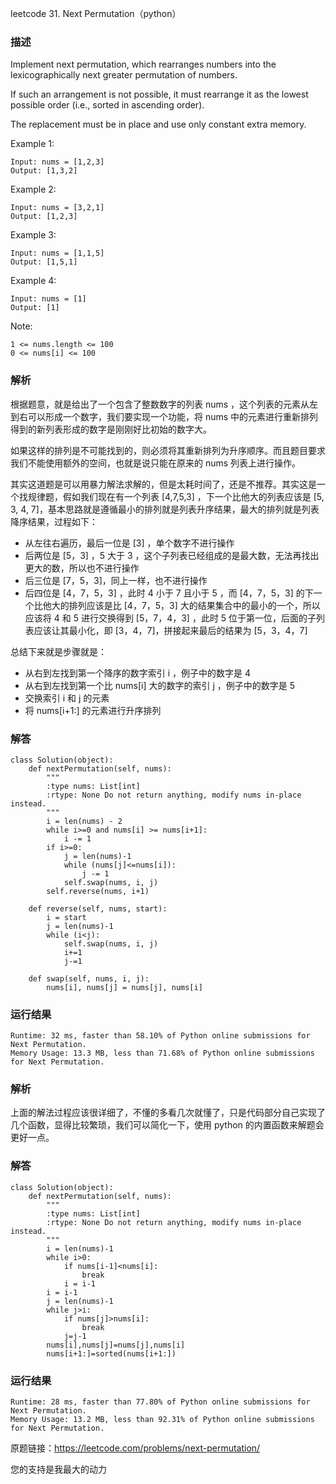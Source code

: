 leetcode  31. Next Permutation（python）

### 描述

Implement next permutation, which rearranges numbers into the lexicographically next greater permutation of numbers.

If such an arrangement is not possible, it must rearrange it as the lowest possible order (i.e., sorted in ascending order).

The replacement must be in place and use only constant extra memory.




Example 1:

	Input: nums = [1,2,3]
	Output: [1,3,2]

	
Example 2:

	Input: nums = [3,2,1]
	Output: [1,2,3]


Example 3:
	
	Input: nums = [1,1,5]
	Output: [1,5,1]

	
Example 4:

	Input: nums = [1]
	Output: [1]


Note:

	1 <= nums.length <= 100
	0 <= nums[i] <= 100


### 解析


根据题意，就是给出了一个包含了整数数字的列表 nums ，这个列表的元素从左到右可以形成一个数字，我们要实现一个功能，将 nums 中的元素进行重新排列得到的新列表形成的数字是刚刚好比初始的数字大。

如果这样的排列是不可能找到的，则必须将其重新排列为升序顺序。而且题目要求我们不能使用额外的空间，也就是说只能在原来的 nums 列表上进行操作。

其实这道题是可以用暴力解法求解的，但是太耗时间了，还是不推荐。其实这是一个找规律题，假如我们现在有一个列表 [4,7,5,3] ，下一个比他大的列表应该是 [5, 3, 4, 7]，基本思路就是遵循最小的排列就是列表升序结果，最大的排列就是列表降序结果，过程如下：

* 从左往右遍历，最后一位是 [3] ，单个数字不进行操作
* 后两位是 [5，3] ，5 大于 3 ，这个子列表已经组成的是最大数，无法再找出更大的数，所以也不进行操作
* 后三位是 [7，5，3]，同上一样，也不进行操作
* 后四位是 [4，7，5，3] ，此时 4 小于 7 且小于 5 ，而 [4，7，5，3] 的下一个比他大的排列应该是比 [4，7，5，3] 大的结果集合中的最小的一个，所以应该将 4 和 5 进行交换得到 [5，7，4，3] ，此时 5 位于第一位，后面的子列表应该让其最小化，即 [3，4，7]，拼接起来最后的结果为 [5，3，4，7]


总结下来就是步骤就是：

* 从右到左找到第一个降序的数字索引 i ，例子中的数字是 4
* 从右到左找到第一个比 nums[i] 大的数字的索引 j ，例子中的数字是 5
* 交换索引 i 和 j 的元素
* 将 nums[i+1:] 的元素进行升序排列


### 解答
				
	class Solution(object):
	    def nextPermutation(self, nums):
	        """
	        :type nums: List[int]
	        :rtype: None Do not return anything, modify nums in-place instead.
	        """
	        i = len(nums) - 2
	        while i>=0 and nums[i] >= nums[i+1]:
	            i -= 1
	        if i>=0: 
	            j = len(nums)-1
	            while (nums[j]<=nums[i]):
	                j -= 1
	            self.swap(nums, i, j)
	        self.reverse(nums, i+1)
	    
	    def reverse(self, nums, start):
	        i = start
	        j = len(nums)-1
	        while (i<j):
	            self.swap(nums, i, j)
	            i+=1
	            j-=1
	            
	    def swap(self, nums, i, j):
	        nums[i], nums[j] = nums[j], nums[i]
	        
	        
	    

            	      
			
### 运行结果

	
	
	Runtime: 32 ms, faster than 58.10% of Python online submissions for Next Permutation.
	Memory Usage: 13.3 MB, less than 71.68% of Python online submissions for Next Permutation.
	
### 解析


上面的解法过程应该很详细了，不懂的多看几次就懂了，只是代码部分自己实现了几个函数，显得比较繁琐，我们可以简化一下，使用 python 的内置函数来解题会更好一点。


### 解答
	
	class Solution(object):
	    def nextPermutation(self, nums):
	        """
	        :type nums: List[int]
	        :rtype: None Do not return anything, modify nums in-place instead.
	        """
	        i = len(nums)-1
	        while i>0:
	            if nums[i-1]<nums[i]:
	                break
	            i = i-1
	        i = i-1
	        j = len(nums)-1
	        while j>i:
	            if nums[j]>nums[i]:
	                break
	            j=j-1
	        nums[i],nums[j]=nums[j],nums[i]  
	        nums[i+1:]=sorted(nums[i+1:]) 

### 运行结果
	
	Runtime: 28 ms, faster than 77.80% of Python online submissions for Next Permutation.
	Memory Usage: 13.2 MB, less than 92.31% of Python online submissions for Next Permutation.

原题链接：https://leetcode.com/problems/next-permutation/



您的支持是我最大的动力
